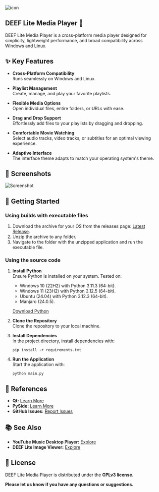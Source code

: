 ![icon](https://github.com/user-attachments/assets/712f1c2e-912c-4295-a6f3-a5340bbb03d4)

## DEEF Lite Media Player 🎥

DEEF Lite Media Player is a cross-platform media player designed for simplicity, lightweight performance, and broad compatibility across Windows and Linux. 

## ✨ Key Features
- **Cross-Platform Compatibility**  
  Runs seamlessly on Windows and Linux.

- **Playlist Management**  
  Create, manage, and play your favorite playlists.

- **Flexible Media Options**  
  Open individual files, entire folders, or URLs with ease.

- **Drag and Drop Support**  
  Effortlessly add files to your playlists by dragging and dropping.

- **Comfortable Movie Watching**  
  Select audio tracks, video tracks, or subtitles for an optimal viewing experience.

- **Adaptive Interface**  
  The interface theme adapts to match your operating system's theme.

## 📸 Screenshots
![Screenshot](https://github.com/user-attachments/assets/156b07ac-58dd-445b-a503-fc3f1ae0faca)

## 🚀 Getting Started
### Using builds with executable files
1. Download the archive for your OS from the releases page: [Latest Release](https://github.com/deeffest/DEEF-Lite-Media-Player/releases/latest).
2. Unzip the archive to any folder.
3. Navigate to the folder with the unzipped application and run the executable file.

### Using the source code
1. **Install Python**  
   Ensure Python is installed on your system. Tested on:
   - Windows 10 (22H2) with Python 3.11.3 (64-bit).
   - Windows 11 (23H2) with Python 3.12.5 (64-bit).
   - Ubuntu (24.04) with Python 3.12.3 (64-bit).
   - Manjaro (24.0.5).
   
   [Download Python](https://www.python.org/downloads/)

2. **Clone the Repository**  
   Clone the repository to your local machine.

3. **Install Dependencies**  
   In the project directory, install dependencies with:
   ```
   pip install -r requirements.txt
   ```

4. **Run the Application**  
   Start the application with:
   ```
   python main.py
   ```

## 🔗 References
- **Qt:** [Learn More](https://www.qt.io/)
- **PySide:** [Learn More](https://www.qt.io/qt-for-python)
- **GitHub Issues:** [Report Issues](https://github.com/deeffest/DEEF-Lite-Media-Player/issues/new/choose)

## 📚 See Also
- **YouTube Music Desktop Player:** [Explore](https://github.com/deeffest/Youtube-Music-Desktop-Player)
- **DEEF Lite Image Viewer:** [Explore](https://github.com/deeffest/DEEF-Lite-Image-Viewer)

## 📜 License
DEEF Lite Media Player is distributed under the **GPLv3 license**.

**Please let us know if you have any questions or suggestions.**